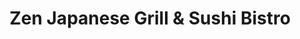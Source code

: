 ---
layout: place
title: "Zen Japanese Grill & Sushi Bistro"
permalink: /louisiana/mandeville/zen-japanese-grill-sushi-bistro.html
stateAbbr: LA
stateName: Louisiana
cityName: Mandeville
seo:
  name: "Zen Japanese Grill & Sushi Bistro"
  type: Restaurant
  links: null
description: "Looking for sushi in Mandeville, Louisiana? Check out Zen Japanese Grill & Sushi Bistro for a delightful Japanese dining experience. Enjoy a variety of sushi..."
place_id: ChIJ1wu-KNtbJ4YRKftLUfvhJQA
photos:
  - name: >-
      places/ChIJ1wu-KNtbJ4YRKftLUfvhJQA/photos/AeeoHcJvcmOCelzAZrPKfKdUaJNIuBWAUN5Em1Hz-aGyemlmmWCxZDc6RsO39qRllkZLivyvuXOVQ8kyBz7Z7l3uSQjNNLKlzUb7Q8arfW5IKDHlRbugaZj64-MWdWg00XfJTEPIAyOEXf5i7r1PsA7amTtbBl4Btv7C60QoWhalso6GbLf1CyYpHWr12fb8zBy4MjXWpC5fMeVUgrfdqna_PPvKGW5q69VdsNcbY9zBnYnwepuQEzkFCgUJ34o7Gaw7Hun6pepXqCYSm4KIu998_-2AHzcXUxpSfCRHYvKNsPsz-Q
    widthPx: 3876
    heightPx: 2855
    authorAttributions:
      - displayName: Zen Japanese Grill & Sushi Bistro
        uri: https://maps.google.com/maps/contrib/109292408769623754003
        photoUri: >-
          https://lh3.googleusercontent.com/a-/ALV-UjXLTubzLF516GJL1ygj8gU4OCWfmqMRzRIyPLSUVH-YoF1NKI4=s100-p-k-no-mo
    flagContentUri: >-
      https://www.google.com/local/imagery/report/?cb_client=maps_api_places.places_api&image_key=!1e10!2sAF1QipM_4px3uxgC8Ug0ptnT7h5KQ6qUCbQePj4DaPBG&hl=en-US
    googleMapsUri: >-
      https://www.google.com/maps/place//data=!3m4!1e2!3m2!1sAF1QipM_4px3uxgC8Ug0ptnT7h5KQ6qUCbQePj4DaPBG!2e10!4m2!3m1!1s0x86275bdb28be0bd7:0x25e1fb514bfb29
  - name: >-
      places/ChIJ1wu-KNtbJ4YRKftLUfvhJQA/photos/AeeoHcJ5e-UlRUvKufSTmHcd4AGrnhRh1Vi_zN-6s8Z5AhTLddlrLz52VD_2nwhkqoa-OMcA2EjUJnBqYYg7zfBVuXFSirk1DwsbebikWrBzPn3wvXegY1n-Di5oi8LsThRZxjdW1JcfJNzBiHKEkDwwPaKB1YY2PzvXN4QSb76oQgdGZwwg2AQdx1nWnXFN_SaUDQi71sst5R2-k8OMomQn2wLJkHC0XYQZTbdeaEDNoA7aESOT6-rV_A-Gii7z_e6jIa2r0CpYVuq7wUICX64Jt089AUny83ybZqj_N5V2QYWQ-Q
    widthPx: 2469
    heightPx: 2469
    authorAttributions:
      - displayName: Zen Japanese Grill & Sushi Bistro
        uri: https://maps.google.com/maps/contrib/109292408769623754003
        photoUri: >-
          https://lh3.googleusercontent.com/a-/ALV-UjXLTubzLF516GJL1ygj8gU4OCWfmqMRzRIyPLSUVH-YoF1NKI4=s100-p-k-no-mo
    flagContentUri: >-
      https://www.google.com/local/imagery/report/?cb_client=maps_api_places.places_api&image_key=!1e10!2sAF1QipNSv6FSyXyIPsUTugfboVZ0OalmElfdRpy7CjSq&hl=en-US
    googleMapsUri: >-
      https://www.google.com/maps/place//data=!3m4!1e2!3m2!1sAF1QipNSv6FSyXyIPsUTugfboVZ0OalmElfdRpy7CjSq!2e10!4m2!3m1!1s0x86275bdb28be0bd7:0x25e1fb514bfb29
  - name: >-
      places/ChIJ1wu-KNtbJ4YRKftLUfvhJQA/photos/AeeoHcIbRanSlAYbSSJ0lgc377bogmwjGd4JUjPHz3zXhwj7Kd_Hfs-uMlczT2FPpIqweC1HydlA_5OX4zD_CeHDEAMcvxrFDUqv9Tsmn1QQiY-3_oQop0wNlAWxhoQdTthlar1yd7Du0gQnA6M3dQajQ-YnoCIFFAvKxq4lD-6cnG107rSSmhFe9kTG8SlIoFi-a5-KQD_7PyU6OqCG2QhHRZ6lLwEZ3NsIbfV3JzWGsxXeaswAihGa3Tk9bW_ZPsWWFNC5zF1i_zWueLPw7Jj68ci07hUzMqlB6J0tjdbyA_lL4CgB7KIHUdJVEY0TJOLhZmWvyryYlK2gY7uw0JHRQS2bk8WXYhs_oHOLKz9KpHgVd8YTHdXX8BX9QozGcHKa3VVQTor8qflAMIgc94nI4BdNIPvnCfqGHgKokgdMyLs9WNc
    widthPx: 4800
    heightPx: 3600
    authorAttributions:
      - displayName: Tracie Barrios
        uri: https://maps.google.com/maps/contrib/112913876032004731187
        photoUri: >-
          https://lh3.googleusercontent.com/a-/ALV-UjU7nE9-NoOIpDLrlcEz768oVDSkLumfcvz1A5KfoqoBYoF4o5dBrA=s100-p-k-no-mo
    flagContentUri: >-
      https://www.google.com/local/imagery/report/?cb_client=maps_api_places.places_api&image_key=!1e10!2sCIHM0ogKEICAgMDw44u1qgE&hl=en-US
    googleMapsUri: >-
      https://www.google.com/maps/place//data=!3m4!1e2!3m2!1sCIHM0ogKEICAgMDw44u1qgE!2e10!4m2!3m1!1s0x86275bdb28be0bd7:0x25e1fb514bfb29
  - name: >-
      places/ChIJ1wu-KNtbJ4YRKftLUfvhJQA/photos/AeeoHcJoTD2xhqK_baL-B--MPB78FSaGXBNUIw3ZsqUOEVSTowiXhGNhNmv3jvf9mldW0V0TEMuLoLiEgxfnkI-_wgZE4yai-oQJ9-phf93G3UFwZ39sWk-EoTIuHMICdCR1blhIxNkPuuQ9xiFTJ71O96Wa5aS5PGBoPEgSU_tAtWN3PPLjEDqxp_9vcPjhwTvGsGOOP7AXdkX5GXLabUTRw_L_xDLF9EPRbwpCDAui9EpKbW2TSJJK2AKEKiQkwhte4c17zMh3Dj0ZsCatPxHKjqthq2jiyoTENuDBKIHxdBwINw
    widthPx: 1284
    heightPx: 723
    authorAttributions:
      - displayName: Zen Japanese Grill & Sushi Bistro
        uri: https://maps.google.com/maps/contrib/109292408769623754003
        photoUri: >-
          https://lh3.googleusercontent.com/a-/ALV-UjXLTubzLF516GJL1ygj8gU4OCWfmqMRzRIyPLSUVH-YoF1NKI4=s100-p-k-no-mo
    flagContentUri: >-
      https://www.google.com/local/imagery/report/?cb_client=maps_api_places.places_api&image_key=!1e10!2sAF1QipNhrHmlqi-Oq_MAq3S2a5RtNjkPFGgtAs5Q25ZJ&hl=en-US
    googleMapsUri: >-
      https://www.google.com/maps/place//data=!3m4!1e2!3m2!1sAF1QipNhrHmlqi-Oq_MAq3S2a5RtNjkPFGgtAs5Q25ZJ!2e10!4m2!3m1!1s0x86275bdb28be0bd7:0x25e1fb514bfb29
  - name: >-
      places/ChIJ1wu-KNtbJ4YRKftLUfvhJQA/photos/AeeoHcIQPNkwQHI1M8Z2wKOTfdnnRAzDV7P7x59CPaK22nuoWz6PyLmpypqoJ7bfbUT992jGNUPtET7-upvBs9neFC6r-WHCLcoWI6sw2hgRIsIf8RX-GGbxE48RilSbEfC01UHNYBdbr8UyLpuNOXU8dhBs-D9iE-2w6ov4ISSxyvB2mohozc5UJkNAnJswUzxyNbih5QlX8Z3OdpU4UfnYzLdIm29pFV5RogmIBuNBj-mXVD4u_Ruh4NV-KIz2D8oV8puPwteaoMdxqWKaOuFAWgVe2-jGXfjK-Thecd_bh7AE9vEWH9qeq2nZbUkSJgfZOGQQR7JiYUcbiciBE79f8wMzk3PTDd2J6JIpWQMhN2-QZUMD6Vmy96N_RGpnsGooWIcMC0bTgMCBC8LuADDGrxCgKCF8eKYReaAMIs53gmKKm3BZ
    widthPx: 3024
    heightPx: 4032
    authorAttributions:
      - displayName: 叶晨丰
        uri: https://maps.google.com/maps/contrib/108593443204970790308
        photoUri: >-
          https://lh3.googleusercontent.com/a-/ALV-UjU7hvUm7nczOIfDQiJf04h4oMXKbKstqavYOifsjz5hND07r2Q=s100-p-k-no-mo
    flagContentUri: >-
      https://www.google.com/local/imagery/report/?cb_client=maps_api_places.places_api&image_key=!1e10!2sCIHM0ogKEICAgIC_j9biigE&hl=en-US
    googleMapsUri: >-
      https://www.google.com/maps/place//data=!3m4!1e2!3m2!1sCIHM0ogKEICAgIC_j9biigE!2e10!4m2!3m1!1s0x86275bdb28be0bd7:0x25e1fb514bfb29
  - name: >-
      places/ChIJ1wu-KNtbJ4YRKftLUfvhJQA/photos/AeeoHcJchmpAO-JwvOsSjiOHlu0z1oW00mSeFiMDM844pHycYcz15WS8Gd6tkBwkmL9IfAaMoK55OxygH96pdejiHN91ynoZUUI8FIZQqy06KNXBnQ1S0BvdssbOYDbBXOEvPVqv-n-uev1OwA3Zj-s8bgwLagmmyL7wUTWfMhn2fx9ph_4AY4WEjxZW2qM7vR8hf1mrXLGw0gstTucjSmx-b36RrBm5_cWH_uckkwBi8YZeNWNdtlBPbJN4-849drINRlDASDf8Vr048HkA7XszlNNPQ9k5wcrjBnrejgqFVhE4YbLT_ONjJBZw4LNBfC8Wfiyr1174lrzMHTA_qK_XBrUtMzSM49p1-DEBZSDJxdUSR5HJbRZ7DhkM6BqIaq6dioMIQh1Vg2C8XKWwn3Ax-u5GHajwRJ5pvcQjFksj_EhJ6osy
    widthPx: 640
    heightPx: 480
    authorAttributions:
      - displayName: Kai D
        uri: https://maps.google.com/maps/contrib/109702268468062878553
        photoUri: >-
          https://lh3.googleusercontent.com/a/ACg8ocK6d4EvTdoSSgdlweJtr4awhBZI0Un-tiClFYJTGjNEcWhZ1Q=s100-p-k-no-mo
    flagContentUri: >-
      https://www.google.com/local/imagery/report/?cb_client=maps_api_places.places_api&image_key=!1e10!2sCIHM0ogKEICAgIDW8oP2iAE&hl=en-US
    googleMapsUri: >-
      https://www.google.com/maps/place//data=!3m4!1e2!3m2!1sCIHM0ogKEICAgIDW8oP2iAE!2e10!4m2!3m1!1s0x86275bdb28be0bd7:0x25e1fb514bfb29
  - name: >-
      places/ChIJ1wu-KNtbJ4YRKftLUfvhJQA/photos/AeeoHcJfmK5d2nOwHSs9nz5MGs-cr--b5RWwP9CZFg47rSx5LfHhc1hXDummROwD8WPj9vSUILT_y8dFeOFRG9SpB6W0BviU439oaU-2O4l-MfN7sIFm3eKpAGiiM01sk4T4u6CM2qOfmPFhtYEOqY0REYXv3lxFD0MJ8t1CzaeZG5VYSGp8aaoWJVaD6U-TrELn1_T2T20jr7kuw7BcUMb9Y6UEBiUIcNqF3TFaksCojuOVXWrT6rbEPW8vqpw-aCq-jdGJfuxUzc0uhjVrEyFC6LgpNXL2m5WgRrEbqONiBw0uudDLwmBeo1CcLAUy5kWQg2uK3rFESorLAZ-M7tGDy-DWFwHzoh_oNnYRTYOqFde62sgX-_6VXHMHNbnqQ2FArxMfYte66_DMrHBIw63nfgr_vKNQkhKGcauQCYr-MjlDXw
    widthPx: 4030
    heightPx: 2770
    authorAttributions:
      - displayName: Stephanie Robertson
        uri: https://maps.google.com/maps/contrib/103428980785792442946
        photoUri: >-
          https://lh3.googleusercontent.com/a-/ALV-UjUoiPOUI5rKtlsF6LB2lvRAQu3hcrLIVOQMoBY2UxR8FkP2MyoFDA=s100-p-k-no-mo
    flagContentUri: >-
      https://www.google.com/local/imagery/report/?cb_client=maps_api_places.places_api&image_key=!1e10!2sCIHM0ogKEICAgIDboImzFg&hl=en-US
    googleMapsUri: >-
      https://www.google.com/maps/place//data=!3m4!1e2!3m2!1sCIHM0ogKEICAgIDboImzFg!2e10!4m2!3m1!1s0x86275bdb28be0bd7:0x25e1fb514bfb29
  - name: >-
      places/ChIJ1wu-KNtbJ4YRKftLUfvhJQA/photos/AeeoHcJicnzGa-8sBLatrfY6D3yUPsiCWALY8lsQ6PlACQzgvMfg4T6qPNQtzp94QjXqJVuXw-SJxcV1iykCLvWDUKFL-b-TCHfi1eGtAXOe45C73Ufih_Q9djdsMvktw34auSF-3wypQ4ni9o2cVQASNcpkjRpjUmCetTh7XSSFZD69cSiEoraneCmisebRgCq8-pMuof_WiKnKDB3IhdhGk_66mkhjl6qgSMJRSxraHQ0-GC33LMcnxZ1j0vj_w-itbDGW8rGDvWNd058fTkheYKAba1NQFV4fjAXno-QAiKA2CdqQox9wenXOyFvPPWsOHKklxDLO-20ka0kB70f_b7figsnk7K5EWa4O73KdZ4tf2tbkKQui8ejXk6SsJnPAr8kBPkthwwFyTpAn5_-7d837cMsaoF5lgzrBcwNJSClZBhQ
    widthPx: 3496
    heightPx: 2983
    authorAttributions:
      - displayName: Rex Michael
        uri: https://maps.google.com/maps/contrib/112764186789880518068
        photoUri: >-
          https://lh3.googleusercontent.com/a-/ALV-UjVIc00B4fxDS6a4feKVI-uqA7WDpMynG7PH1i27VabYJZW7908n=s100-p-k-no-mo
    flagContentUri: >-
      https://www.google.com/local/imagery/report/?cb_client=maps_api_places.places_api&image_key=!1e10!2sCIHM0ogKEICAgIDNueHv1AE&hl=en-US
    googleMapsUri: >-
      https://www.google.com/maps/place//data=!3m4!1e2!3m2!1sCIHM0ogKEICAgIDNueHv1AE!2e10!4m2!3m1!1s0x86275bdb28be0bd7:0x25e1fb514bfb29
  - name: >-
      places/ChIJ1wu-KNtbJ4YRKftLUfvhJQA/photos/AeeoHcK7z_Knn5lsNEkPhhYZeq4THcxcmSJy1j-NQfZPlkv8oPUh8lTV2fyLIxDz9wMPCFbtNHw-l39EyZlIXEULbuiXgij6TI0dJapNhYKYZqbiUZccxHvznIY51-9EQ5ZmWq-5fS59CO6fmO2yQgv8Y0b4_nzwXjrkZS9UeqAgdhCMOWN79oUWEII8GVs089q-X4JEC30q5BXaTn1ES1ZYSrsK-adaT-OnEy8fAl5l-62IMCBUvKFW50bObCu_zTbwLBT5jSvVHimJJMJAekoYgU6dhnRm14R2jApClvcsxkRMlOVnjG1r2yFuK1j-fhPBDTYcuZrs9R9A9zOmLiZIRTB3c4TDruCwyqNw5etEsHdbyrMJjoT3wS-qQ98PFXRX2k0WTQPPZsLXEmfFhLKlNE5PUz8ik3-rgLeNWXSiMizBfg
    widthPx: 3024
    heightPx: 4032
    authorAttributions:
      - displayName: Candy Guimont-Martin
        uri: https://maps.google.com/maps/contrib/100214102398543067909
        photoUri: >-
          https://lh3.googleusercontent.com/a-/ALV-UjU9kQ-uVGQXrx6I180oBQi_XTGfmpwp7iH3B5DQjQLF308lfOSPXQ=s100-p-k-no-mo
    flagContentUri: >-
      https://www.google.com/local/imagery/report/?cb_client=maps_api_places.places_api&image_key=!1e10!2sCIHM0ogKEICAgMDwwL6PSg&hl=en-US
    googleMapsUri: >-
      https://www.google.com/maps/place//data=!3m4!1e2!3m2!1sCIHM0ogKEICAgMDwwL6PSg!2e10!4m2!3m1!1s0x86275bdb28be0bd7:0x25e1fb514bfb29
  - name: >-
      places/ChIJ1wu-KNtbJ4YRKftLUfvhJQA/photos/AeeoHcKEWoUXrS8rHdZm8uALZAlN21t87knfSjAZRIUSYfbIMo-MxubxGUt4MUf6JLimnY_EXwLRSCa8PTJqMgNawcwkvyjvTUpECPilSmlYAq4JSSItVyjAIyt0UyPJKoyHc59TtHxSEWHZWzmTiDYj8qx0R1U84fGPhHBVShX_snzw6a0qkc8wRCwlVmwrqDhTWLNk2Wx1KU999R7eZg5ds0EWWDv9Nm1Wlj00nq36ZLFcnh_NzW79KT8uZAK_fRQEB2Hs-yB1fbQnra6KP1q9G6E4tAWOUzXc02DZnJ6smeayJMEin8Pgzu4XNdqrvzbHhSgcIE7dDW0OMajVej5lvsLRI_UKnImKw5cYgLdl1McNewj5tDJ1ApRBKxFpgBOZOlDtDRRh5nenp2RddtSq8SqoJizCS6rZwPEAcJasjZ2lgCI
    widthPx: 4800
    heightPx: 2652
    authorAttributions:
      - displayName: Rex Michael
        uri: https://maps.google.com/maps/contrib/112764186789880518068
        photoUri: >-
          https://lh3.googleusercontent.com/a-/ALV-UjVIc00B4fxDS6a4feKVI-uqA7WDpMynG7PH1i27VabYJZW7908n=s100-p-k-no-mo
    flagContentUri: >-
      https://www.google.com/local/imagery/report/?cb_client=maps_api_places.places_api&image_key=!1e10!2sCIHM0ogKEICAgIDTuuL_5AE&hl=en-US
    googleMapsUri: >-
      https://www.google.com/maps/place//data=!3m4!1e2!3m2!1sCIHM0ogKEICAgIDTuuL_5AE!2e10!4m2!3m1!1s0x86275bdb28be0bd7:0x25e1fb514bfb29
address: 1703 N Causeway Blvd Ste A, Mandeville, LA 70471, USA
street: 1703 N Causeway Blvd Ste A
city: Mandeville
state: LA
zip: '70471'
country: USA
neighborhood: null
latitude: '30.391662'
longitude: '-90.088001'
accessibility_options:
  wheelchairAccessibleParking: true
  wheelchairAccessibleEntrance: true
  wheelchairAccessibleRestroom: true
  wheelchairAccessibleSeating: true
business_status: OPERATIONAL
name: Zen Japanese Grill & Sushi Bistro
google_maps_links:
  directionsUri: >-
    https://www.google.com/maps/dir//''/data=!4m7!4m6!1m1!4e2!1m2!1m1!1s0x86275bdb28be0bd7:0x25e1fb514bfb29!3e0
  placeUri: https://maps.google.com/?cid=10663043655269161
  writeAReviewUri: >-
    https://www.google.com/maps/place//data=!4m3!3m2!1s0x86275bdb28be0bd7:0x25e1fb514bfb29!12e1
  reviewsUri: >-
    https://www.google.com/maps/place//data=!4m4!3m3!1s0x86275bdb28be0bd7:0x25e1fb514bfb29!9m1!1b1
  photosUri: >-
    https://www.google.com/maps/place//data=!4m3!3m2!1s0x86275bdb28be0bd7:0x25e1fb514bfb29!10e5
primary_type: Sushi Restaurant
opening_hours:
  regular: null
  current: null
secondary_opening_hours:
  regular:
    weekdayDescriptions: null
    type: null
  current:
    weekdayDescriptions: null
    type: null
phone: null
price_level: null
price_range: null
rating: null
rating_count: 0
website: null
reviews: null
parking_options: null
payment_options: null
allow_dogs: null
curbside_pickup: null
delivery: null
dine_in: null
good_for_children: null
good_for_groups: null
good_for_sports: null
live_music: null
menu_for_children: null
outdoor_seating: null
reservable: null
restroom: null
serves_beer: null
serves_breakfast: null
serves_brunch: null
serves_cocktails: null
serves_coffee: null
serves_dinner: null
serves_dessert: null
serves_lunch: null
serves_vegetarian_food: null
serves_wine: null
takeout: null
summary: null

---